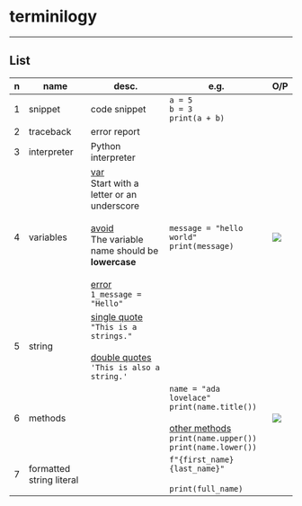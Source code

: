 # terminilogy

---

## List
|n|name|desc.|e.g.|O/P|
|-|----|-----|----|---|
|1|snippet|code snippet|`a = 5`<br/>`b = 3`<br/>`print(a + b)`|
|2|traceback|error report|
|3|interpreter|Python interpreter||
|4|variables|<ins>var</ins><br/>Start with a letter or an underscore<br/><br/><ins>avoid</ins><br/>The variable name should be **lowercase**<br/><br/><ins>error</ins><br/>`1_message = "Hello"`|`message = "hello world"`<br>`print(message)`|<img src="https://i.imgur.com/p0nWDBJ.png">|
|5|string|<ins>single quote</ins><br/>`"This is a strings."`<br/><br/><ins>double quotes</ins><br/>`'This is also a string.'`|
|6|methods||`name = "ada lovelace"`<br/>`print(name.title())`<br/><br/><ins>other methods</ins><br/>`print(name.upper())`<br/>`print(name.lower())`|<img src="https://i.imgur.com/rv11Vy9.png">|
|7|formatted string literal||`f"{first_name} {last_name}"`<br/><br/>`print(full_name)`|
